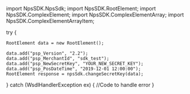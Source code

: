 import NpsSDK.NpsSdk;
import NpsSDK.RootElement;
import NpsSDK.ComplexElement;
import NpsSDK.ComplexElementArray;
import NpsSDK.ComplexElementArrayItem;

try {

    RootElement data = new RootElement();

    data.add("psp_Version", "2.2");
    data.add("psp_MerchantId", "sdk_test");
    data.add("psp_NewSecretKey", "YOUR_NEW_SECRET_KEY");
    data.add("psp_PosDateTime", "2019-12-01 12:00:00");
    RootElement response = npsSdk.changeSecretKey(data);

} catch (WsdlHandlerException ex) {
    //Code to handle error
}
